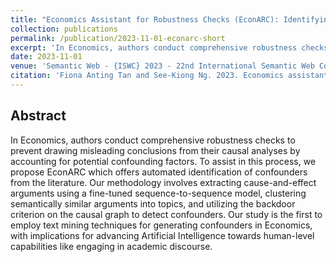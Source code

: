 ```yaml
---
title: "Economics Assistant for Robustness Checks (EconARC): Identifying Confounders from Causal Knowledge Graphs"
collection: publications
permalink: /publication/2023-11-01-econarc-short
excerpt: 'In Economics, authors conduct comprehensive robustness checks to prevent drawing misleading conclusions from their causal analyses by accounting for potential confounding factors. To assist in this process, we propose EconARC which offers automated identification of confounders from the literature. Our methodology involves extracting cause-and-effect arguments using a fine-tuned sequence-to-sequence model, clustering semantically similar arguments into topics, and utilizing the backdoor criterion on the causal graph to detect confounders. Our study is the first to employ text mining techniques for generating confounders in Economics, with implications for advancing Artificial Intelligence towards human-level capabilities like engaging in academic discourse.'
date: 2023-11-01
venue: 'Semantic Web - {ISWC} 2023 - 22nd International Semantic Web Conference, November 6-10, 2023, Proceedings'
citation: 'Fiona Anting Tan and See-Kiong Ng. 2023. Economics assistant for robustness checks (econarc): Identifying confounders from causal knowledge graphs. In The Semantic Web - ISWC 2023 - 22nd International Semantic Web Conference, November 6-10, 2023, Proceedings, Lecture Notes in Computer Science. Springer.'
---
```

<h2>Abstract</h2>
In Economics, authors conduct comprehensive robustness checks to prevent drawing misleading conclusions from their causal analyses by accounting for potential confounding factors. To assist in this process, we propose EconARC which offers automated identification of confounders from the literature. Our methodology involves extracting cause-and-effect arguments using a fine-tuned sequence-to-sequence model, clustering semantically similar arguments into topics, and utilizing the backdoor criterion on the causal graph to detect confounders. Our study is the first to employ text mining techniques for generating confounders in Economics, with implications for advancing Artificial Intelligence towards human-level capabilities like engaging in academic discourse.
